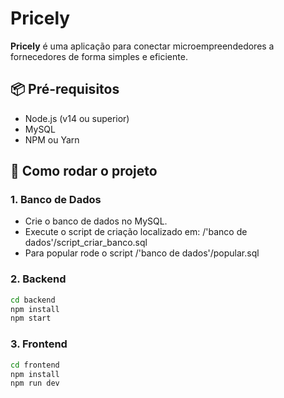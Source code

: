 # Pricely

**Pricely** é uma aplicação para conectar microempreendedores a fornecedores de forma simples e eficiente.

## 📦 Pré-requisitos

- Node.js (v14 ou superior)
- MySQL
- NPM ou Yarn

## 🚀 Como rodar o projeto

### 1. Banco de Dados

- Crie o banco de dados no MySQL.
- Execute o script de criação localizado em:
  /'banco de dados'/script_criar_banco.sql
- Para popular rode o script
  /'banco de dados'/popular.sql

### 2. Backend

```bash
cd backend
npm install
npm start
```

### 3. Frontend
```bash
cd frontend
npm install
npm run dev
```
